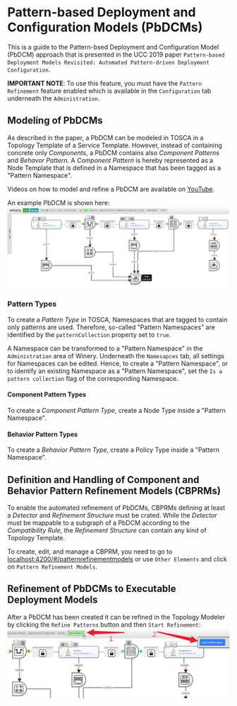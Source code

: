 # Pattern-based Deployment and Configuration Models (PbDCMs)

This is a guide to the Pattern-bsed Deployment and Configuration Model (PbDCM) approach that is presented in the UCC 2019 paper `Pattern-based Deployment Models Revisited: Automated Pattern-driven Deployment Configuration`.

**IMPORTANT NOTE**: To use this feature, you must have the `Pattern Refinement` feature enabled which is available in the `Configuration` tab underneath the `Administration`.

## Modeling of PbDCMs

As described in the paper, a PbDCM can be modeled in TOSCA in a Topology Template of a Service Template.
However, instead of containing concrete only _Components_, a PbDCM contains also _Component Patterns_ and _Behavor Pattern_.
A _Component Pattern_ is hereby represented as a Node Template that is defined in a Namespace that has been tagged as a "Pattern Namespace". 

Videos on how to model and refine a PbDCM are available on [YouTube](https://www.youtube.com/playlist?list=PLLP47UpoeRSDfr9s0ZYV20mgClcfvh15q).

An example PbDCM is shown here: ![An exemplary PbDCM](graphics/pattern-basedModlling/PbDCM.jpg)

### Pattern Types

To create a _Pattern Type_ in TOSCA, Namespaces that are tagged to contain only patterns are used.
Therefore, so-called "Pattern Namespaces" are identified by the `patternCollection` property set to `true`.

A Namespace can be transformed to a "Pattern Namespace" in the `Administration` area of Winery.
Underneath the `Namesapces` tab, all settings for Namespaces can be edited.
Hence, to create a "Pattern Namespace", or to identify an existing Namespace as a "Pattern Namespace", set the `Is a pattern collection` flag of the corresponding Namespace.

#### Component Pattern Types

To create a _Component Pattern Type_, create a Node Type inside a "Pattern Namespace".

#### Behavior Pattern Types

To create a _Behavior Pattern Type_, create a Policy Type inside a "Pattern Namespace".

## Definition and Handling of Component and Behavior Pattern Refinement Models (CBPRMs)

To enable the automated refinement of PbDCMs, CBPRMs defining at least a _Detector_ and _Refinement Structure_ must be crated.
While the _Detector_ must be mappable to a subgraph of a PbDCM according to the _Compatibility Rule_, the _Refinement Structure_ can contain any kind of Topology Template.

To create, edit, and manage a CBPRM, you need to go to <localhost:4200/#/patternrefinementmodels> or use `Other Elements` and click on `Pattern Refinement Models`.

## Refinement of PbDCMs to Executable Deployment Models

After a PbDCM has been created it can be refined in the Topology Modeler by clicking the `Refine Patterns` button and then `Start Refinement`:
![Refinement](graphics/pattern-basedModlling/Refinement.jpg)
